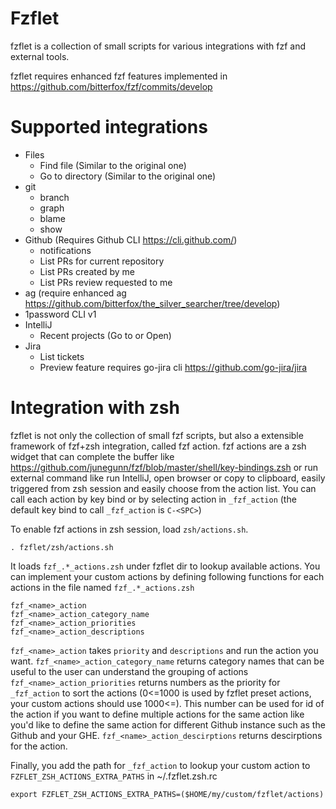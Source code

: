 # Fzflet

fzflet is a collection of small scripts for various integrations with fzf and external tools.

fzflet requires enhanced fzf features implemented in https://github.com/bitterfox/fzf/commits/develop

# Supported integrations
- Files
  - Find file (Similar to the original one)
  - Go to directory (Similar to the original one)
- git
  - branch
  - graph
  - blame
  - show
- Github (Requires Github CLI https://cli.github.com/)
  - notifications
  - List PRs for current repository
  - List PRs created by me
  - List PRs review requested to me
- ag (require enhanced ag https://github.com/bitterfox/the_silver_searcher/tree/develop)
- 1password CLI v1
- IntelliJ
  - Recent projects (Go to or Open)
- Jira
  - List tickets
  - Preview feature requires go-jira cli https://github.com/go-jira/jira

# Integration with zsh
fzflet is not only the collection of small fzf scripts, but also a extensible framework of fzf+zsh integration, called fzf action.
fzf actions are a zsh widget that can complete the buffer like https://github.com/junegunn/fzf/blob/master/shell/key-bindings.zsh or run external command like run IntelliJ, open browser or copy to clipboard, easily triggered from zsh session and easily choose from the action list.
You can call each action by key bind or by selecting action in `_fzf_action` (the default key bind to call `_fzf_action` is `C-<SPC>`)

To enable fzf actions in zsh session, load `zsh/actions.sh`.
```
. fzflet/zsh/actions.sh
```

It loads `fzf_.*_actions.zsh` under fzflet dir to lookup available actions.
You can implement your custom actions by defining following functions for each actions in the file named `fzf_.*_actions.zsh`
```
fzf_<name>_action
fzf_<name>_action_category_name
fzf_<name>_action_priorities
fzf_<name>_action_descriptions
```

`fzf_<name>_action` takes `priority` and `descriptions` and run the action you want.
`fzf_<name>_action_category_name` returns category names that can be useful to the user can understand the grouping of actions
`fzf_<name>_action_priorities` returns numbers as the priority for `_fzf_action` to sort the actions (0<=1000 is used by fzflet preset actions, your custom actions should use 1000<=).
This number can be used for id of the action if you want to define multiple actions for the same action like you'd like to define the same action for different Github instance such as the Github and your GHE.
`fzf_<name>_action_descirptions` returns descirptions for the action.

Finally, you add the path for `_fzf_action` to lookup your custom action to `FZFLET_ZSH_ACTIONS_EXTRA_PATHS` in ~/.fzflet.zsh.rc
```
export FZFLET_ZSH_ACTIONS_EXTRA_PATHS=($HOME/my/custom/fzflet/actions)
```
